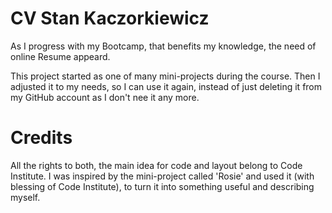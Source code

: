 # CV Stan Kaczorkiewicz

As I progress with my Bootcamp, that benefits my knowledge, the need of online Resume appeard.

This project started as one of many mini-projects during the course. Then I adjusted it to my needs, so I can use it again, instead of just deleting it from my GitHub account as I don't nee it any more.

# Credits

All the rights to both, the main idea for code and layout belong to Code Institute.
I was inspired by the mini-project called 'Rosie' and used it (with blessing of Code Institute), to turn it into something useful and describing myself.